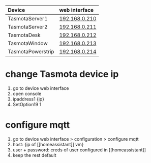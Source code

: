| Device            | web interface                          |
|:----------------- |:-------------------------------------- |
| TasmotaServer1    | [192.168.0.210](http://192.168.0.210/) |
| TasmotaServer2    | [192.168.0.211](http://192.168.0.211/) |
| TasmotaDesk       | [192.168.0.212](http://192.168.0.212/) |
| TasmotaWindow     | [192.168.0.213](http://192.168.0.213/) |
| TasmotaPowerstrip | [192.168.0.214](http://192.168.0.214/) |

# change Tasmota device ip
1. go to device web interface
2. open console
3. ipaddress1 {ip}
4. SetOption19 1

# configure mqtt
1. go to device web interface > configuration > configure mqtt
2. host: {ip of [[homeassistant]] vm}
3. user + password: creds of user configured in [[homeassistant]]
4. keep the rest default